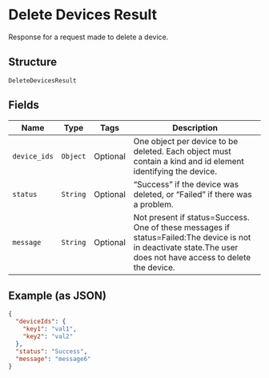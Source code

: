 
# Delete Devices Result

Response for a request made to delete a device.

## Structure

`DeleteDevicesResult`

## Fields

| Name | Type | Tags | Description |
|  --- | --- | --- | --- |
| `device_ids` | `Object` | Optional | One object per device to be deleted. Each object must contain a kind and id element identifying the device. |
| `status` | `String` | Optional | “Success” if the device was deleted, or “Failed” if there was a problem. |
| `message` | `String` | Optional | Not present if status=Success. One of these messages if status=Failed:The device is not in deactivate state.The user does not have access to delete the device. |

## Example (as JSON)

```json
{
  "deviceIds": {
    "key1": "val1",
    "key2": "val2"
  },
  "status": "Success",
  "message": "message6"
}
```

